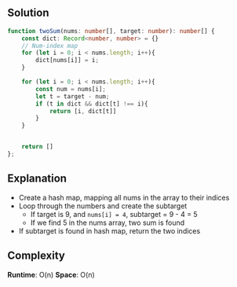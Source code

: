 ## Solution
```typescript
function twoSum(nums: number[], target: number): number[] {
    const dict: Record<number, number> = {}
    // Num-index map
    for (let i = 0; i < nums.length; i++){
        dict[nums[i]] = i;
    }

    for (let i = 0; i < nums.length; i++){
        const num = nums[i];
        let t = target - num;
        if (t in dict && dict[t] !== i){
            return [i, dict[t]]
        }
    }


    return []
};
```

## Explanation
- Create a hash map, mapping all nums in the array to their indices
- Loop through the numbers and create the subtarget
    * If target is 9, and `nums[i] = 4`, subtarget = 9 - 4 = 5
    * If we find 5 in the nums array, two sum is found
- If subtarget is found in hash map, return the two indices

## Complexity
**Runtime**: O(n)
**Space**: O(n)